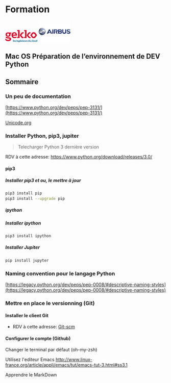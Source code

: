 # Formation

![Gekko](https://github.com/Les-Geeks/Documentation/blob/dev/img/LOGO_GEKKO_LES-INGENIEURS-DU-CLOUD_RVB-1_import.png)
![Gekko](https://github.com/Les-Geeks/Documentation/blob/dev/img/logo-airbus.png)

## Mac OS Préparation de l’environnement de DEV Python

## Sommaire

### Un peu de documentation

[https://www.python.org/dev/peps/pep-3131/](https://www.python.org/dev/peps/pep-3131/)

[Unicode.org](http://www.unicode.org/reports/tr31/)

### Installer Python, pip3, jupiter

>Telecharger Python 3 dernière version

RDV à cette adresse: <https://www.python.org/download/releases/3.0/>

#### pip3

##### Installer pip3 et ou, le mettre à jour

```Bash
pip3 install pip
pip3 install --upgrade pip
```

##### ipython

##### Installer ipython

```Bash
pip3 install ipython
```

##### Installer Jupiter

```Bash
pip install jupyter
```

### Naming convention pour le langage Python

[https://legacy.python.org/dev/peps/pep-0008/#descriptive-naming-styles](https://legacy.python.org/dev/peps/pep-0008/#descriptive-naming-styles)

### Mettre en place le versionning (Git)

#### Installer le client Git

- RDV à cette adresse: [Git-scm](https://git-scm.com/)

#### Configurer le compte (Github)

Changer le terminal par défaut (oh-my-zsh)

Utilisez l'editeur Emacs
<http://www.linux-france.org/article/appli/emacs/tut/emacs-tut-3.html#ss3.1>

Apprendre le MarkDown



<!-- Docs to Markdown version 1.0β17 -->
